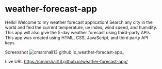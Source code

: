 # weather-forecast-app
Hello! Welcome to my weather forecast application! Search any city in the world and find the current temperature, uv index, wind speed, and humidity. This app will also give the 5-day weather forecast using third-party APIs. This app was created using HTML, CSS, JavaScript, and third party API keys.

Screenshot
![cmarshall13 github io_weather-forecast-app_](https://user-images.githubusercontent.com/87509341/131186504-2f7a3b35-4dc7-4311-803c-80133d7a7de8.png)

Live URL
https://cmarshall13.github.io/weather-forecast-app/
